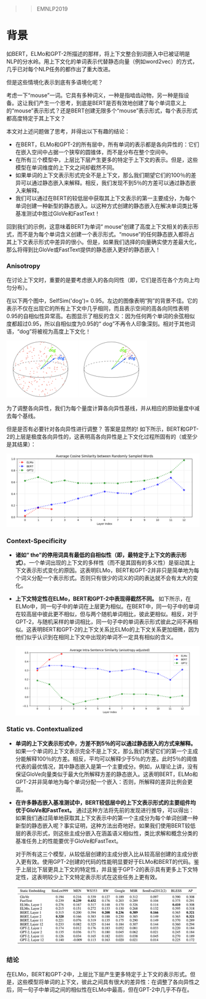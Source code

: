 >>EMNLP2019

# 背景

如BERT，ELMo和GPT-2所描述的那样，将上下文整合到词嵌入中已被证明是NLP的分水岭。用上下文化的单词表示代替静态向量（例如word2vec）的方式，几乎已对每个NLP任务的都作出了重大改进。

但是这些情境化表示到底有多语境化呢？

考虑一下“mouse”一词。它具有多种词义，一种是指啮齿动物，另一种是指设备。这让我们产生一个思考，到底是BERT是否有效地创建了每个单词意义上的“mouse”表示形式？还是BERT创建无限多个“mouse”表示形式，每个表示形式都高度特定于其上下文？

本文对上述问题做了思考，并得出以下有趣的结论：

- 在BERT，ELMo和GPT-2的所有层中，所有单词的表示都是各向异性的：它们在嵌入空间中占据一个狭窄的圆锥体，而不是分布在整个空间中。
- 在所有三个模型中，上层比下层产生更多的特定于上下文的表示。但是，这些模型在单词维度的上下文之间却截然不同。
- 如果单词的上下文表示形式完全不是上下文，那么我们期望它们的100％的差异可以通过静态嵌入来解释。相反，我们发现不到5％的方差可以通过静态嵌入来解释。
- 我们可以通过在BERT的较低层中获取其上下文表示的第一主要成分，为每个单词创建一种新型的静态嵌入。以这种方式创建的静态嵌入在解决单词类比等基准测试中胜过GloVe和FastText！

回到我们的示例，这意味着BERT为单词“ mouse”创建了高度上下文相关的表示形式，而不是为每个单词含义创建一个表示形式。“mouse”的任何静态嵌入都将占其上下文表示形式中差异的很小。但是，如果我们选择的向量确实使方差最大化，那么将得到比GloVe或FastText提供的静态嵌入更好的静态嵌入！

### Anisotropy

在讨论上下文时，重要的是要考虑嵌入的各向同性（即，它们是否在各个方向上均匀分布）。

在以下两个图中，SelfSim('dog')= 0.95。左边的图像表明“狗”的背景不佳。它的表示不仅在出现它的所有上下文中几乎相同，而且表示空间的高各向同性表明0.95的自相似性异常高。右图显示了相反的含义：因为任何两个单词的余弦相似度都超过0.95，所以自相似度为0.95的“ dog”不再令人印象深刻。相对于其他词语，“dog”将被视为高度上下文化！

<img src="../../images/image-20200925152644973.png" alt="image-20200925152644973" style="zoom:25%;" />  <img src="../../images/image-20200925152709851.png" alt="image-20200925152709851" style="zoom:25%;" />

为了调整各向异性，我们为每个量度计算各向异性基线，并从相应的原始量度中减去每个基线。

但是是否有必要针对各向异性进行调整？
答案是显然的!
如下所示，BERT和GPT-2的上层是极度各向异性的，这表明高各向异性是上下文化过程所固有的（或至少是其结果）：

![image-20200925152825763](../../images/image-20200925152825763.png)

### Context-Specificity

- **诸如“ the”的停用词具有最低的自相似性（即，最特定于上下文的表示形式）**。一个单词出现的上下文的多样性（而不是其固有的多义性）是驱动其上下文表示形式变化的原因。这表明ELMo，BERT和GPT-2并非只是简单地为每个词义分配一个表示形式。否则只有很少的词义的词的表达就不会有太大的变化。

- **上下文特定性在ELMo，BERT和GPT-2中表现得截然不同。** 如下所示，在ELMo中，同一句子中的单词在上层更为相似。在BERT中，同一句子中的单词在较高层中彼此更不相似，但与两个随机单词相比，彼此更相似。相反，对于GPT-2，与随机采样的单词相比，同一句子中的单词表示形式彼此之间不再相似。这表明BERT和GPT-2的上下文关系比ELMo的上下文关系更加细微，因为他们似乎认识到在相同上下文中出现的单词不一定具有相似的含义。

  <img src="../../images/image-20200925151034447.png" alt="image-20200925151034447" style="zoom:50%;" />

### Static vs. Contextualized

- **单词的上下文表示形式中，方差不到5％的可以通过静态嵌入的方式来解释。** 如果一个单词的上下文表示完全不是上下文，那么我们希望它们的第一个主成分能解释100％的方差。相反，平均可以解释少于5％的方差。此时5％的阈值代表的最优情况，其中静态嵌入是第一个主要成分。例如，从理论上讲，没有保证GloVe向量类似于最大化所解释方差的静态嵌入。这表明BERT，ELMo和GPT-2并非简单地为每个单词分配一个嵌入：否则，所解释的差异比例会更高。

- **在许多静态嵌入基准测试中，BERT较低层中的上下文表示形式的主要组件均优于GloVe和FastText。** 通过这种方法将先前的发现进行推导，可以得出：如果我们通过简单地获取其上下文表示中的第一个主成分为每个单词创建一种新型的静态嵌入呢？事实证明，这种方法出奇地好。如果我们使用BERT较低层的表示形式，则这些主成分嵌入在涵盖语义相似性，类比求解和概念分类的基准任务上的性能要优于GloVe和FastText。

  对于所有这三个模型，从较低层创建的主成分嵌入比从较高层创建的主成分嵌入更有效。使用GPT-2创建的代码的性能明显要好于ELMo和BERT的代码。鉴于上层比下层更具上下文的特定性，并且鉴于GPT-2的表示具有更多上下文特定性，这表明较少上下文特定表示形式在这些任务上更有效。

  ![image-20200925151310381](../../images/image-20200925151310381.png)

### 结论

在ELMo，BERT和GPT-2中，上层比下层产生更多特定于上下文的表示形式。但是，这些模型将单词的上下文，彼此之间具有很大的差异性：在调整了各向异性之后，同一句子中单词之间的相似性在ELMo中最高，但在GPT-2中几乎不存在。



































